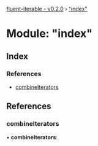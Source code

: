 [fluent-iterable - v0.2.0](../README.md) › ["index"](_index_.md)

# Module: "index"

## Index

### References

* [combineIterators](_index_.md#combineiterators)

## References

###  combineIterators

• **combineIterators**:
